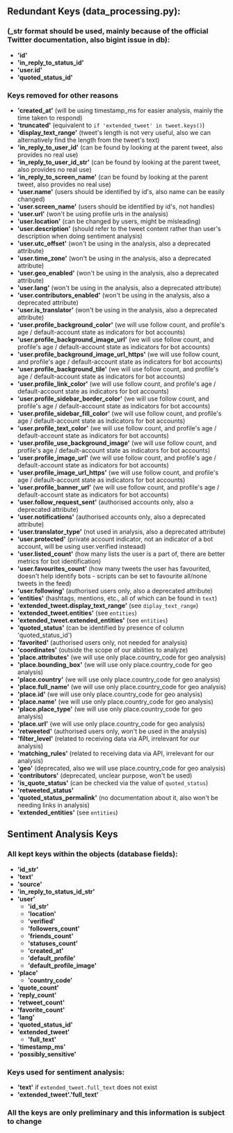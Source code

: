 ## Redundant Keys (data_processing.py):

### (_str format should be used, mainly because of the official Twitter documentation, also bigint issue in db):

- **'id'**
- **'in_reply_to_status_id'**
- **'user.id'**
- **'quoted_status_id'**

### Keys removed for other reasons

- **'created_at'** (will be using timestamp_ms for easier analysis, mainly the
  time taken to respond)
- **'truncated'** (equivalent to `if 'extended_tweet' in tweet.keys()`)
- **'display_text_range'** (tweet's length is not very useful, also we can
  alternatively find the length from the tweet's text)
- **'in_reply_to_user_id'** (can be found by looking at the parent tweet, also
  provides no real use)
- **'in_reply_to_user_id_str'** (can be found by looking at the parent tweet,
  also provides no real use)
- **'in_reply_to_screen_name'** (can be found by looking at the parent tweet,
  also provides no real use)
- **'user.name'** (users should be identified by id's, also name can be easily
  changed)
- **'user.screen_name'** (users should be identified by id's, not handles)
- **'user.url'** (won't be using profile urls in the analysis)
- **'user.location'** (can be changed by users, might be misleading)
- **'user.description'** (should refer to the tweet content rather than user's
  description when doing sentiment analysis)
- **'user.utc_offset'** (won't be using in the analysis, also a deprecated
  attribute)
- **'user.time_zone'** (won't be using in the analysis, also a deprecated
  attribute)
- **'user.geo_enabled'** (won't be using in the analysis, also a deprecated
  attribute)
- **'user.lang'** (won't be using in the analysis, also a deprecated attribute)
- **'user.contributors_enabled'** (won't be using in the analysis, also a
  deprecated attribute)
- **'user.is_translator'** (won't be using in the analysis, also a deprecated
  attribute)
- **'user.profile_background_color'** (we will use follow count, and profile's
  age / default-account state as indicators for bot accounts)
- **'user.profile_background_image_url'** (we will use follow count, and
  profile's age / default-account state as indicators for bot accounts)
- **'user.profile_background_image_url_https'** (we will use follow count, and
  profile's age / default-account state as indicators for bot accounts)
- **'user.profile_background_tile'** (we will use follow count, and profile's
  age / default-account state as indicators for bot accounts)
- **'user.profile_link_color'** (we will use follow count, and profile's age /
  default-account state as indicators for bot accounts)
- **'user.profile_sidebar_border_color'** (we will use follow count, and
  profile's age / default-account state as indicators for bot accounts)
- **'user.profile_sidebar_fill_color'** (we will use follow count, and profile's
  age / default-account state as indicators for bot accounts)
- **'user.profile_text_color'** (we will use follow count, and profile's age /
  default-account state as indicators for bot accounts)
- **'user.profile_use_background_image'** (we will use follow count, and
  profile's age / default-account state as indicators for bot accounts)
- **'user.profile_image_url'** (we will use follow count, and profile's age /
  default-account state as indicators for bot accounts)
- **'user.profile_image_url_https'** (we will use follow count, and profile's
  age / default-account state as indicators for bot accounts)
- **'user.profile_banner_url'** (we will use follow count, and profile's age /
  default-account state as indicators for bot accounts)
- **'user.follow_request_sent'** (authorised accounts only, also a deprecated
  attribute)
- **'user.notifications'** (authorised accounts only, also a deprecated
  attribute)
- **'user.translator_type'** (not used in analysis, also a deprecated attribute)
- **'user.protected'** (private account indicator, not an indicator of a bot
  account, will be using user.verified insteaad)
- **'user.listed_count'** (how many lists the user is a part of, there are
  better metrics for bot identification)
- **'user.favourites_count'** (how many tweets the user has favourited, doesn't
  help identify bots - scripts can be set to favourite all/none tweets in the
  feed)
- **'user.following'** (authorised users only, also a deprecated attribute)
- **'entities'** (hashtags, mentions, etc., all of which can be found in `text`)
- **'extended_tweet.display_text_range'** (see `diplay_text_range`)
- **'extended_tweet.entities'** (see `entities`)
- **'extended_tweet.extended_entities'** (see `entities`)
- **'quoted_status'** (can be identified by presence of column 'quoted_status_id')
- **'favorited'** (authorised users only, not needed for analysis)
- **'coordinates'** (outside the scope of our abilities to analyze)
- **'place.attributes'** (we will use only place.country_code for geo analysis)
- **'place.bounding_box'** (we will use only place.country_code for geo analysis)
- **'place.country'** (we will use only place.country_code for geo analysis)
- **'place.full_name'** (we will use only place.country_code for geo analysis)
- **'place.id'** (we will use only place.country_code for geo analysis)
- **'place.name'** (we will use only place.country_code for geo analysis)
- **'place.place_type'** (we will use only place.country_code for geo analysis)
- **'place.url'** (we will use only place.country_code for geo analysis)
- **'retweeted'** (authorised users only, won't be used in the analysis)
- **'filter_level'** (related to receiving data via API, irrelevant for our 
  analysis)
- **'matching_rules'** (related to receiving data via API, irrelevant for our 
  analysis)
- **'geo'** (deprecated, also we will use place.country_code for geo analysis)
- **'contributors'** (deprecated, unclear purpose, won't be used)
- **'is_quote_status'** (can be checked via the value of `quoted_status`)
- **'retweeted_status'** 
- **'quoted_status_permalink'** (no documentation about it, also won't be 
  needing links in analysis)
- **'extended_entities'** (see `entities`)

## Sentiment Analysis Keys

### All kept keys within the objects (database fields):

- **'id_str'**
- **'text'**
- **'source'**
- **'in_reply_to_status_id_str'**
- **'user'**
    - **'id_str'**
    - **'location'**
    - **'verified'**
    - **'followers_count'**
    - **'friends_count'**
    - **'statuses_count'**
    - **'created_at'**
    - **'default_profile'**
    - **'default_profile_image'**
- **'place'**
    - **'country_code'**
- **'quote_count'**
- **'reply_count'**
- **'retweet_count'**
- **'favorite_count'**
- **'lang'**
- **'quoted_status_id'**
- **'extended_tweet'**
    - **'full_text'**
- **'timestamp_ms'**
- **'possibly_sensitive'**

### Keys used for sentiment analysis:

- **'text'** if `extended_tweet.full_text` does not exist
- **'extended_tweet'.'full_text'**

### All the keys are only preliminary and this information is subject to change
